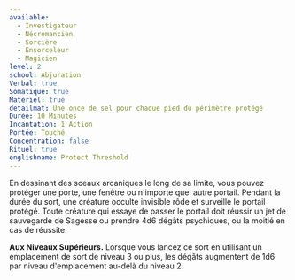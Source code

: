 ```yaml
---
available:
  - Investigateur
  - Nécromancien
  - Sorcière
  - Ensorceleur
  - Magicien
level: 2
school: Abjuration
Verbal: true
Somatique: true
Matériel: true
detailmat: Une once de sel pour chaque pied du périmètre protégé
Durée: 10 Minutes
Incantation: 1 Action
Portée: Touché
Concentration: false
Rituel: true
englishname: Protect Threshold
---
```

En dessinant des sceaux arcaniques le long de sa limite, vous pouvez protéger une porte, une fenêtre ou n'importe quel autre portail. Pendant la durée du sort, une créature occulte invisible rôde et surveille le portail protégé. Toute créature qui essaye de passer le portail doit réussir un jet de sauvegarde de Sagesse ou prendre 4d6 dégâts psychiques, ou la moitié en cas de réussite.

__Aux Niveaux Supérieurs.__ Lorsque vous lancez ce sort en utilisant un emplacement de sort de niveau 3 ou plus, les dégâts augmentent de 1d6 par niveau d'emplacement au-delà du niveau 2.
